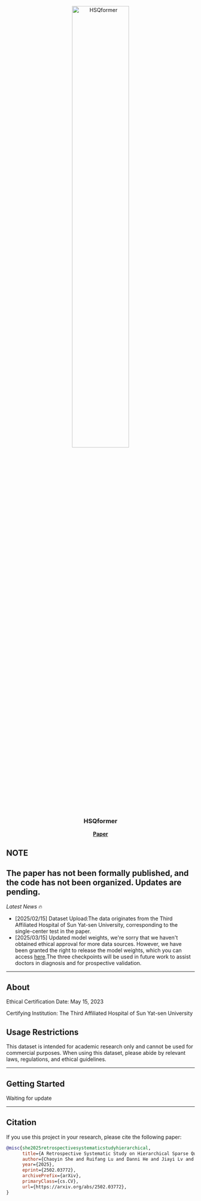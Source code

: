 <p align="center"> <picture> <source media="(prefers-color-scheme: dark)" srcset="https://raw.githubusercontent.com/Asunatan/HSQformer/main/docs/source/assets/logos/HSQformer-logo-text-dark.png"> <img alt="HSQformer" src="https://raw.githubusercontent.com/Asunatan/HSQformer/main/docs/source/assets/logos/HSQformer-logo-text-light.png" width=55%> </picture> </p><h3 align="center"> HSQformer</h3><p align="center"> <a href="https://arxiv.org/abs/2502.03772"><b>Paper</b></a>

## NOTE
The paper has not been formally published, and the code has not been organized. Updates are pending.
---

*Latest News* 🔥
- [2025/02/15] Dataset Upload:The data originates from the Third Affiliated Hospital of Sun Yat-sen University, corresponding to the single-center test in the paper.
- [2025/03/15] Updated model weights, we're sorry that we haven't obtained ethical approval for more data sources. However, we have been granted the right to release the model weights, which you can access [here](https://drive.google.com/drive/folders/1kGGmsbBI27C4R2y6AO6vdkv9bHp8McAk?usp=sharing).The three checkpoints will be used in future work to assist doctors in diagnosis and for prospective validation.
---

## About

Ethical Certification Date: May 15, 2023

Certifying Institution: The Third Affiliated Hospital of Sun Yat-sen University
## Usage Restrictions
This dataset is intended for academic research only and cannot be used for commercial purposes.
When using this dataset, please abide by relevant laws, regulations, and ethical guidelines.

---
## Getting Started

Waiting for update

---
## Citation
If you use this project in your research, please cite the following paper:
```bibtex
@misc{she2025retrospectivesystematicstudyhierarchical,
      title={A Retrospective Systematic Study on Hierarchical Sparse Query Transformer-assisted Ultrasound Screening for Early Hepatocellular Carcinoma}, 
      author={Chaoyin She and Ruifang Lu and Danni He and Jiayi Lv and Yadan Lin and Meiqing Cheng and Hui Huang and Lida Chen and Wei Wang and Qinghua Huang},
      year={2025},
      eprint={2502.03772},
      archivePrefix={arXiv},
      primaryClass={cs.CV},
      url={https://arxiv.org/abs/2502.03772}, 
}
```
